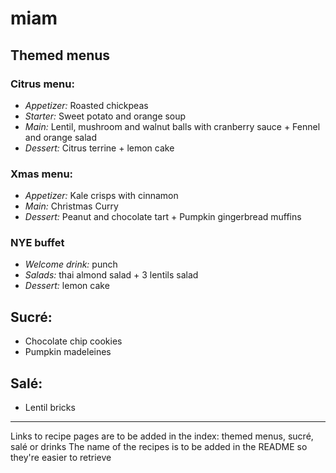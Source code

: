 # miam

## Themed menus

### Citrus menu:
* *Appetizer:* Roasted chickpeas
* *Starter:* Sweet potato and orange soup
* *Main:* Lentil, mushroom and walnut balls with cranberry sauce + Fennel and orange salad
* *Dessert:* Citrus terrine + lemon cake

### Xmas menu:
* *Appetizer:* Kale crisps with cinnamon
* *Main:* Christmas Curry
* *Dessert:* Peanut and chocolate tart + Pumpkin gingerbread muffins

### NYE buffet
* *Welcome drink:* punch
* *Salads:* thai almond salad + 3 lentils salad
* *Dessert:* lemon cake


## Sucré:
* Chocolate chip cookies
* Pumpkin madeleines


## Salé:
* Lentil bricks


---
Links to recipe pages are to be added in the index: themed menus, sucré, salé or drinks
The name of the recipes is to be added in the README so they're easier to retrieve
